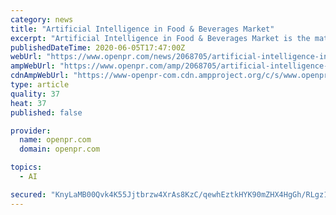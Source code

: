 ```yaml
---
category: news
title: "Artificial Intelligence in Food & Beverages Market"
excerpt: "Artificial Intelligence in Food & Beverages Market is the matchless market research report that conducts industry analysis on products, markets, companies, industries and many countries internationally. Market information related to specific stock, currency, commodity and geographic region or country has also been analysed in this report."
publishedDateTime: 2020-06-05T17:47:00Z
webUrl: "https://www.openpr.com/news/2068705/artificial-intelligence-in-food-beverages-market-top-players"
ampWebUrl: "https://www.openpr.com/amp/2068705/artificial-intelligence-in-food-beverages-market-top-players"
cdnAmpWebUrl: "https://www-openpr-com.cdn.ampproject.org/c/s/www.openpr.com/amp/2068705/artificial-intelligence-in-food-beverages-market-top-players"
type: article
quality: 37
heat: 37
published: false

provider:
  name: openpr.com
  domain: openpr.com

topics:
  - AI

secured: "KnyLaMB00Qvk4K55Jjtbrzw4XrAs8KzC/qewhEztkHYK90mZHX4HgGh/RLgz1o33pm+5DG+roPYFuq1xNYSaVw6ARV5BDl3w15+35z7j7AHUwzD1W0tS4gogkaL003PyA8O5rtF/BOBvqSD2Bjcu44uBu54dG7ojF0uO5e6lN3/Z67Lv5K5YO9hijAQO1tlkTBMyB0RUNWPX1rVgV343NG+lKHoIP9WCVnVCiXoDUfC1TXiSWyhITe2s3RQfqtTYbeU5LmaWCnJrXqAQC9kZb0nuIE4UnYTMBmIZicf/hdkbU6gcAVAtn1hXaPaJK/xkdzqnHE0L/v/ZpPLlRrtZn5+HPfCplBZEo6EQf0BLSCE7Cpq9tr/q3iSC52+oQs+wm4K5T7KO+qv0Scg9ADGc/YWrw7xCisiVmq4R1z7BSeFBVGsU3W2KAmeQ5PcPkgxkdV4978Rs3+vw04wowhPGLcJ9F2Yjcj+VnOgmfbVO9NI=;Nr+fjicj6YF7Ah9nv6U4TA=="
---
```


